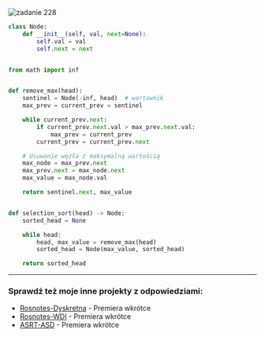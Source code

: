 <picture>
  <source srcset="../../srt/zbior_zadan/228.png" media="(prefers-color-scheme: light)">
  <source srcset="../../srt/zbior_zadan/black_228.png" media="(prefers-color-scheme: dark)">
  <img src="../../srt/zbior_zadan/black_228.png" alt="zadanie 228">
</picture>

```python
class Node:
    def __init__(self, val, next=None):
        self.val = val
        self.next = next


from math import inf


def remove_max(head):
    sentinel = Node(-inf, head)  # wartownik
    max_prev = current_prev = sentinel

    while current_prev.next:
        if current_prev.next.val > max_prev.next.val:
            max_prev = current_prev
        current_prev = current_prev.next

    # Usuwanie węzła z maksymalną wartością
    max_node = max_prev.next
    max_prev.next = max_node.next
    max_value = max_node.val

    return sentinel.next, max_value


def selection_sort(head) -> Node:
    sorted_head = None

    while head:
        head, max_value = remove_max(head)
        sorted_head = Node(max_value, sorted_head)

    return sorted_head
```

---
### Sprawdź też moje inne projekty z odpowiedziami:
- [Rosnotes-Dyskretna](https://github.com/kamilGie/Rosnotes-Dyskretna) - Premiera wkrótce
- [Rosnotes-WDI](https://github.com/kamilGie/Rosnotes-WDI) - Premiera wkrótce
- [ASRT-ASD](https://github.com/kamilGie/Rosnotes-Dyskretna) - Premiera wkrótce
